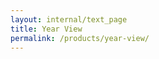 ```yaml
---
layout: internal/text_page
title: Year View
permalink: /products/year-view/
---
```


<!--- This child document initializes the page in Jekyll. -->
